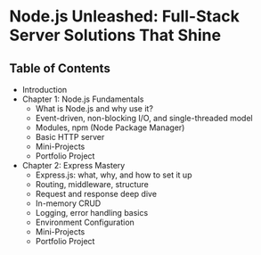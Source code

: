 #     Node.js Unleashed: Full-Stack Server Solutions That Shine

## Table of Contents

* Introduction
* Chapter 1: Node.js Fundamentals
    * What is Node.js and why use it?
    * Event-driven, non-blocking I/O, and single-threaded model
    * Modules, npm (Node Package Manager)
    * Basic HTTP server
    * Mini-Projects
    * Portfolio Project
* Chapter 2: Express Mastery
    * Express.js: what, why, and how to set it up
    * Routing, middleware, structure
    * Request and response deep dive
    * In-memory CRUD
    * Logging, error handling basics
    * Environment Configuration
    * Mini-Projects
    * Portfolio Project

